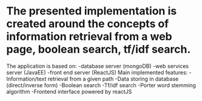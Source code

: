 # The presented implementation is created around the concepts of information retrieval from a web page, boolean search, tf/idf search.
The application is  based on:
	-database server (mongoDB)
	-web services server (JavaEE)
	-front end server (ReactJS)
Main implemented features:
	-Information/text retrieval from a given path
	-Data storing in database (direct/inverse form)
	-Boolean search
-Tf/idf search
-Porter word stemming algorithm
-Frontend interface powered by reactJS
